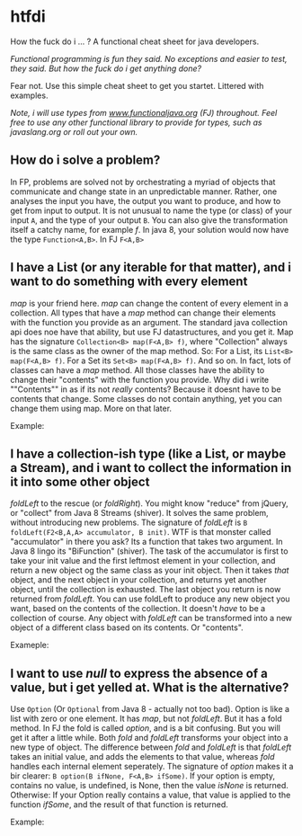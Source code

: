 # htfdi
How the fuck do i ... ? A functional cheat sheet for java developers.

*Functional programming is fun they said. No exceptions and easier to test, they said.* _But how the fuck do i get anything done?_

Fear not. Use this simple cheat sheet to get you startet. Littered with examples.

_Note, i will use types from www.functionaljava.org (FJ) throughout. Feel free to use any other functional library to provide for types, such as
javaslang.org or roll out your own._

## How do i solve a problem?
In FP, problems are solved not by orchestrating a myriad of objects that communicate and change state in an unpredictable manner. Rather,
one analyses the input you have, the output you want to produce, and how to get from input to output. It is not unusual to name the
type (or class) of your input `A`, and the type of your output `B`. You can also give the transformation itself a catchy name, for 
example _f_. In java 8, your solution would now have the type `Function<A,B>`. In FJ `F<A,B>`


## I have a List (or any iterable for that matter), and i want to do something with every element
_map_ is your friend here. _map_ can change the content of every element in a collection. All types that have a _map_ method can change 
their elements with the function you provide as an argument. The standard java collection api does noe have that ability, but use FJ datastructures, and you get it. Map has the signature `Collection<B> map(F<A,B> f)`, where "Collection" always is the same class as the owner of the map method. So: For a List, its `List<B> map(F<A,B> f)`. For a Set its  `Set<B> map(F<A,B> f)`. And so on. In fact, lots of classes can have a _map_ method. All those classes have the ability to change their "contents" with the function you provide. Why did i write ""Contents"" in as if its not _really_ contents? Because it doesnt have to be contents that change. Some classes do not contain anything, yet you can change them using map. More on that later.

Example:



## I have a collection-ish type (like a List, or maybe a Stream), and i want to collect the information in it into some other object
_foldLeft_ to the rescue (or _foldRight_). You might know "reduce" from jQuery, or "collect" from Java 8 Streams (shiver). It solves the same problem, without introducing new problems. The signature of _foldLeft_ is `B foldLeft(F2<B,A,A> accumulator, B init)`. WTF is that monster called "accumulator" in there you ask? Its a function that takes two argument. In Java 8 lingo its "BiFunction" (shiver). The task of the accumulator is first to take your init value and the first leftmost element in your collection, and return a new object og the same class as your init object. Then it takes _that_ object, and the next object in your collection, and returns yet another object, until the collection is exhausted. The last object you return is now returned from _foldLeft_.
You can use foldLeft to produce any new object you want, based on the contents of the collection. It doesn't _have_ to be a collection of course. Any object with _foldLeft_ can be transformed into a new object of a different class based on its contents. Or "contents".

Exameple:


## I want to use _null_ to express the absence of a value, but i get yelled at. What is the alternative?
Use `Option` (Or `Optional` from Java 8 - actually not too bad). Option is like a list with zero or one element. It has _map_, but not _foldLeft_. But it has a fold method. In FJ the fold is called _option_, and is a bit confusing. But you will get it after a little while. Both _fold_ and _foldLeft_ transforms your object into a new type of object. The difference between _fold_ and _foldLeft_ is that _foldLeft_ takes an initial value, and adds the elements to that value, whereas _fold_ handles each internal element seperately.
The signature of _option_ makes it a bir clearer: `B option(B ifNone, F<A,B> ifSome)`. If your option is empty, contains no value, is undefined, is None, then the value _isNone_ is returned. Otherwise: If your Option really contains a value, that value is applied to the function _ifSome_, and the result of that function is returned.

Example:







